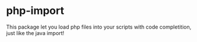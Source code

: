 php-import
==========

This package let you load php files into your scripts with code completition,
just like the java import!



